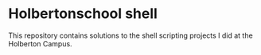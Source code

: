# Holbertonschool shell

This repository contains solutions to the shell scripting projects I did at the Holberton Campus.
